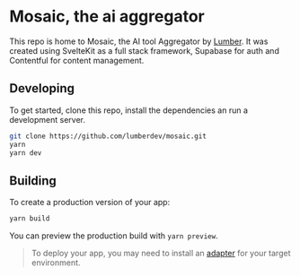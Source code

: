 # Mosaic, the ai aggregator

This repo is home to Mosaic, the AI tool Aggregator by [Lumber](https://lumber.dev). It was created using SvelteKit as a full stack framework, Supabase for auth and Contentful for content management.

## Developing

To get started, clone this repo, install the dependencies an run a development server.

```bash
git clone https://github.com/lumberdev/mosaic.git
yarn
yarn dev
```

## Building

To create a production version of your app:

```bash
yarn build
```

You can preview the production build with `yarn preview`.

> To deploy your app, you may need to install an [adapter](https://kit.svelte.dev/docs/adapters) for your target environment.
